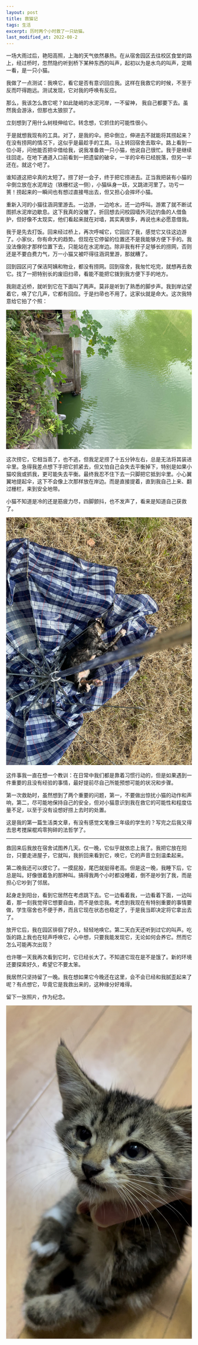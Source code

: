 ```yaml
---
layout: post
title: 救猫记
tags: 生活
excerpt: 历时两个小时救了一只幼猫。
last_modified_at: 2022-08-2
---
```


一场大雨过后，艳阳高照，上海的天气依然暴热。在从宿舍园区去往校区食堂的路上，经过桥时，忽然隐约听到桥下某种东西的叫声，起初以为是水鸟的叫声，定睛一看，是一只小猫。

我做了一点测试：我唤它，看它是否有意识回应我。这样在我救它的时候，不至于反而吓得跑远。测试发现，它对我的呼唤有反应。

那么，我该怎么救它呢？如此陡峭的水泥河岸，一不留神， 我自己都要下去。虽然我会游泳，但那也太狼狈了。

立刻想到了用什么树枝伸给它。转念想，它抓住的可能性很小。

于是就想我现有的工具。对了，是我的伞。把伞倒立，伸进去不就能将其捞起来？在没有捞网的情况下，这似乎是最趁手的工具。马上转回宿舍去取伞。路上看到一位小哥，问他能否把伞借给我，说我准备救一只小猫，他说自己很忙。我于是继续往回走。在地下通道入口前看到一把遗留的破伞，一半的伞布已经脱落，但另一半还在。就这个吧了。

谁知道这把伞真的太短了。捞了好一会子，终于把它捞进去。正当我把装有小猫的伞倒立放在水泥岸边（铁栅栏这一侧），小猫纵身一跃，又跳进河里了。功亏一篑！捞起来的一瞬间也有想过直接甩出去，但又担心会摔坏小猫。

重新入河的小猫往涵洞里游去。一边游，一边呛水，还一边呼叫。游累了就不断试图抓水泥岸边歇息。这下我真的没辙了。折回想去问校园墙外河边钓鱼的人借鱼护，但好像不太现实，他们看起来就在对墙，其实离很多，再说也未必愿意借我。

我于是先去打饭。回来经过桥上，再次呼喊它，它回应了我，感觉它又往这边游了。小家伙，你有命大的趋势。但现在它停留的位置还不是我能够方便下手的。我没法像刚才那样位置下去，只能站在水泥岸边。除非我有杆子足够长的捞网，否则还是不要白费力气，万一小猫又被吓得往涵洞里游，那就糟了。

回到园区问了保洁阿姨和物业，都没有捞网。回到宿舍，我匆忙吃完，就想再去救它。找了一把特别长的废旧扫帚，看能不能把它拨到我方便下手的地方。

我刚走近桥，就听到它在下面叫了两声。莫非是听到了熟悉的脚步声。我到岸边望着它，唤了它几声，它都有回应。于是扫帚也不用了。这家伙就是命大。这次我特意给它拍了个照：

![cat_img](/img/2022-07-30/1.jpg)

这次捞它，它相当乖了，也不逃，但我足足捞了十五分钟左右，总是无法将其装进伞里。急得我差点想下手把它抓紧去，但又怕自己会失去平衡掉下，特别是如果小猫咬我或抓我，更可能失去平衡。最终我忍不住下去一只脚把它抵到伞里。小心翼翼地提起伞，这下不会像上次那样放在岸边。而是直接提着，直到我自己上来、翻过栅栏，来到安全地带。

小猫不知道是冷的还是筋疲力尽，四脚颤抖，也不发声了，看来是知道自己获救了。

![cat_img](/img/2022-07-30/2.jpg)

这件事我一直在想一个教训：在日常中我们都是靠着习惯行动的，但是如果遇到一件重要的且没有经验的事情，最好提前尽自己所能预想可能的状况和步骤。

第一次救助时，虽然想到了两个重要的问题，第一，不要做出惊扰小猫的动作和声响，第二，尽可能地保持自己的安全，但对小猫意识到我在救它的可能性和程度估量不足，以至于没有设想好捞上去时的处置。

这是我的第一篇生活类文章，有没有感觉文笔像三年级的学生的？写完之后我又得去思考搅屎棍鸡零狗碎的法哲学了。

---

救回来后我放在宿舍试图养几天。仅一晚，它似乎就依恋上我了。我把它放在阳台，只要走进屋子，它就叫，我折回来看到它，唤它，它的声音立刻温柔起来。

第二晚我还可以摸它了。一摸屁股，尾巴就挺得老高。但是这一晚，我睡下后，它总是叫。好像很着急的那种叫。搞得我两个小时都没睡着，倒不是吵到了我，而是担心它吵到了邻居。

起身走到阳台，看到它居然在考虑跳下去。它一边看着我，一边看着下面，一边叫着，那一刻我觉得它想要自由，而不是依恋我。考虑到我现在有特别重要的事情要做，学生宿舍也不便于养，而且它现在状态也稳定了，于是我当即决定将它拿出去了。

放开它后，我在园区徘徊了好久，轻轻地唤它。第二天白天还听到过它的叫声。吃饭的路上我也在轻声呼唤它，心中想，只要我能发现它，无论如何会养它。然而它怎么可能再次出现？

也许哪一天我再次看到它时，它已经长大了。不知道它现在是不是饿了。新的环境还要探索好久，希望它不要太笨。

我居然只坚持留了一晚。我在想如果它今晚还在这里，会不会已经和我腻歪起来了呢？有点想它，毕竟它是我救出来的，这种缘分好难得。

留下一张照片，作为纪念。

![cat_rescue](/img/2022-07-30/3.jpg)
